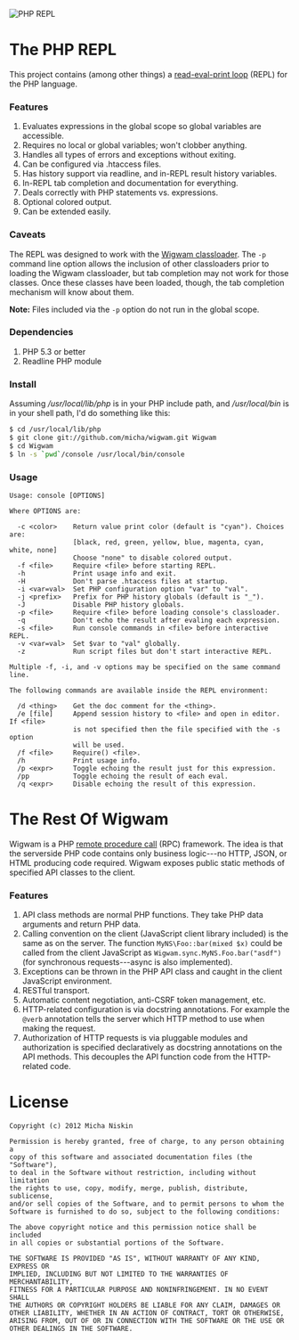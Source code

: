![PHP REPL](https://raw.github.com/micha/wigwam/master/php-repl.png)

# The PHP REPL

This project contains (among other things) a [read-eval-print loop](http://en.wikipedia.org/wiki/Read%E2%80%93eval%E2%80%93print_loop) (REPL) for the PHP language.

### Features

1. Evaluates expressions in the global scope so global variables are accessible.
2. Requires no local or global variables; won't clobber anything.
3. Handles all types of errors and exceptions without exiting.
4. Can be configured via .htaccess files.
5. Has history support via readline, and in-REPL result history variables.
6. In-REPL tab completion and documentation for everything.
7. Deals correctly with PHP statements vs. expressions.
7. Optional colored output.
8. Can be extended easily.

### Caveats

The REPL was designed to work with the [Wigwam classloader](https://github.com/micha/wigwam/blob/master/ClassLoader.php). The `-p` command line option allows the inclusion of other
classloaders prior to loading the Wigwam classloader, but tab completion may
not work for those classes. Once these classes have been loaded, though, the tab
completion mechanism will know about them.

**Note:** Files included via the `-p` option do not run in the global scope.

### Dependencies

1. PHP 5.3 or better
2. Readline PHP module

### Install

Assuming _/usr/local/lib/php_ is in your PHP include path, and _/usr/local/bin_
is in your shell path, I'd do something like this:

```bash
$ cd /usr/local/lib/php
$ git clone git://github.com/micha/wigwam.git Wigwam
$ cd Wigwam
$ ln -s `pwd`/console /usr/local/bin/console
```

### Usage

```
Usage: console [OPTIONS]

Where OPTIONS are:

  -c <color>    Return value print color (default is "cyan"). Choices are:
                [black, red, green, yellow, blue, magenta, cyan, white, none]
                Choose "none" to disable colored output.
  -f <file>     Require <file> before starting REPL.
  -h            Print usage info and exit.
  -H            Don't parse .htaccess files at startup.
  -i <var=val>  Set PHP configuration option "var" to "val".
  -j <prefix>   Prefix for PHP history globals (default is "_").
  -J            Disable PHP history globals.
  -p <file>     Require <file> before loading console's classloader.
  -q            Don't echo the result after evaling each expression.
  -s <file>     Run console commands in <file> before interactive REPL.
  -v <var=val>  Set $var to "val" globally.
  -z            Run script files but don't start interactive REPL.

Multiple -f, -i, and -v options may be specified on the same command line.

The following commands are available inside the REPL environment:

  /d <thing>    Get the doc comment for the <thing>.
  /e [file]     Append session history to <file> and open in editor. If <file>
                is not specified then the file specified with the -s option
                will be used.
  /f <file>     Require() <file>.
  /h            Print usage info.
  /p <expr>     Toggle echoing the result just for this expression.
  /pp           Toggle echoing the result of each eval.
  /q <expr>     Disable echoing the result of this expression.
```

# The Rest Of Wigwam

Wigwam is a PHP [remote procedure call](http://en.wikipedia.org/wiki/Remote_procedure_call)
(RPC) framework. The idea is that the serverside PHP code contains only
business logic---no HTTP, JSON, or HTML producing code required. Wigwam
exposes public static methods of specified API classes to the client.

### Features

1. API class methods are normal PHP functions. They take PHP data arguments
   and return PHP data.
2. Calling convention on the client (JavaScript client library included) is
   the same as on the server. The function `MyNS\Foo::bar(mixed $x)` could
   be called from the client JavaScript as `Wigwam.sync.MyNS.Foo.bar("asdf")`
   (for synchronous requests---async is also implemented).
3. Exceptions can be thrown in the PHP API class and caught in the client
   JavaScript environment.
4. RESTful transport.
5. Automatic content negotiation, anti-CSRF token management, etc.
6. HTTP-related configuration is via docstring annotations. For example the
   `@verb` annotation tells the server which HTTP method to use when making
   the request.
7. Authorization of HTTP requests is via pluggable modules and authorization
   is specified declaratively as docstring annotations on the API methods.
   This decouples the API function code from the HTTP-related code.

# License

```
Copyright (c) 2012 Micha Niskin

Permission is hereby granted, free of charge, to any person obtaining a
copy of this software and associated documentation files (the "Software"),
to deal in the Software without restriction, including without limitation
the rights to use, copy, modify, merge, publish, distribute, sublicense,
and/or sell copies of the Software, and to permit persons to whom the
Software is furnished to do so, subject to the following conditions:

The above copyright notice and this permission notice shall be included
in all copies or substantial portions of the Software.

THE SOFTWARE IS PROVIDED "AS IS", WITHOUT WARRANTY OF ANY KIND, EXPRESS OR
IMPLIED, INCLUDING BUT NOT LIMITED TO THE WARRANTIES OF MERCHANTABILITY,
FITNESS FOR A PARTICULAR PURPOSE AND NONINFRINGEMENT. IN NO EVENT SHALL
THE AUTHORS OR COPYRIGHT HOLDERS BE LIABLE FOR ANY CLAIM, DAMAGES OR
OTHER LIABILITY, WHETHER IN AN ACTION OF CONTRACT, TORT OR OTHERWISE,
ARISING FROM, OUT OF OR IN CONNECTION WITH THE SOFTWARE OR THE USE OR
OTHER DEALINGS IN THE SOFTWARE.
```
